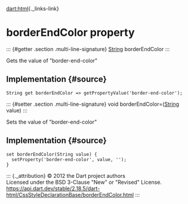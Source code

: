 [dart:html](../../dart-html/dart-html-library){._links-link}

borderEndColor property
=======================

::: {#getter .section .multi-line-signature}
[String](../../dart-core/string-class) borderEndColor
:::

Gets the value of \"border-end-color\"

Implementation {#source}
--------------

``` {.language-dart data-language="dart"}
String get borderEndColor => getPropertyValue('border-end-color');
```

::: {#setter .section .multi-line-signature}
void borderEndColor=([String](../../dart-core/string-class) value)
:::

Sets the value of \"border-end-color\"

Implementation {#source}
--------------

``` {.language-dart data-language="dart"}
set borderEndColor(String value) {
  setProperty('border-end-color', value, '');
}
```

::: {._attribution}
© 2012 the Dart project authors\
Licensed under the BSD 3-Clause \"New\" or \"Revised\" License.\
<https://api.dart.dev/stable/2.18.5/dart-html/CssStyleDeclarationBase/borderEndColor.html>
:::
